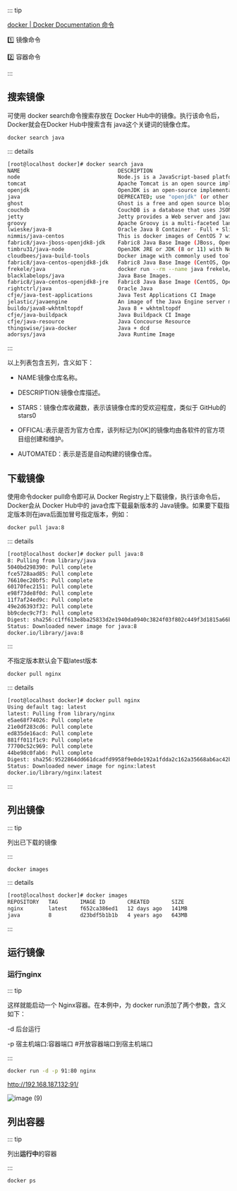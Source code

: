 ::: tip

[docker | Docker Documentation 命令](https://docs.docker.com/engine/reference/commandline/docker/) 

:one: 镜像命令

:two: 容器命令

:::



## **搜索镜像**

可使用 docker search命令搜索存放在 Docker Hub中的镜像。执行该命令后， Docker就会在Docker Hub中搜索含有 java这个关键词的镜像仓库。

```sh
docker search java
```

::: details

```sh
[root@localhost docker]# docker search java
NAME                               DESCRIPTION                                     STARS     OFFICIAL   AUTOMATED
node                               Node.js is a JavaScript-based platform for s…   10852     [OK]
tomcat                             Apache Tomcat is an open source implementati…   3193      [OK]
openjdk                            OpenJDK is an open-source implementation of …   3058      [OK]
java                               DEPRECATED; use "openjdk" (or other JDK impl…   1976      [OK]
ghost                              Ghost is a free and open source blogging pla…   1451      [OK]
couchdb                            CouchDB is a database that uses JSON for doc…   451       [OK]
jetty                              Jetty provides a Web server and javax.servle…   379       [OK]
groovy                             Apache Groovy is a multi-faceted language fo…   120       [OK]
lwieske/java-8                     Oracle Java 8 Container - Full + Slim - Base…   50                   [OK]
nimmis/java-centos                 This is docker images of CentOS 7 with diffe…   42                   [OK]
fabric8/java-jboss-openjdk8-jdk    Fabric8 Java Base Image (JBoss, OpenJDK 8)      29                   [OK]
timbru31/java-node                 OpenJDK JRE or JDK (8 or 11) with Node.js 12…   19                   [OK]
cloudbees/java-build-tools         Docker image with commonly used tools to bui…   16                   [OK]
fabric8/java-centos-openjdk8-jdk   Fabric8 Java Base Image (CentOS, OpenJDK 8, …   14                   [OK]
frekele/java                       docker run --rm --name java frekele/java        12                   [OK]
blacklabelops/java                 Java Base Images.                               8                    [OK]
fabric8/java-centos-openjdk8-jre   Fabric8 Java Base Image (CentOS, OpenJDK 8, …   4                    [OK]
rightctrl/java                     Oracle Java                                     3                    [OK]
cfje/java-test-applications        Java Test Applications CI Image                 2
jelastic/javaengine                An image of the Java Engine server maintaine…   1
buildo/java8-wkhtmltopdf           Java 8 + wkhtmltopdf                            1                    [OK]
cfje/java-buildpack                Java Buildpack CI Image                         1
cfje/java-resource                 Java Concourse Resource                         1
thingswise/java-docker             Java + dcd                                      0                    [OK]
adorsys/java                       Java Runtime Image                              0                    [OK]
```

:::

以上列表包含五列，含义如下：

- NAME:镜像仓库名称。

- DESCRIPTION:镜像仓库描述。

- STARS：镜像仓库收藏数，表示该镜像仓库的受欢迎程度，类似于 GitHub的 stars0

- OFFICAL:表示是否为官方仓库，该列标记为[0K]的镜像均由各软件的官方项目组创建和维护。

- AUTOMATED：表示是否是自动构建的镜像仓库。



## 下载镜像

使用命令docker pull命令即可从 Docker Registry上下载镜像，执行该命令后，Docker会从 Docker Hub中的 java仓库下载最新版本的 Java镜像。如果要下载指定版本则在java后面加冒号指定版本，例如：

```sh
docker pull java:8
```

::: details

```sh
[root@localhost docker]# docker pull java:8
8: Pulling from library/java
5040bd298390: Pull complete
fce5728aad85: Pull complete
76610ec20bf5: Pull complete
60170fec2151: Pull complete
e98f73de8f0d: Pull complete
11f7af24ed9c: Pull complete
49e2d6393f32: Pull complete
bb9cdec9c7f3: Pull complete
Digest: sha256:c1ff613e8ba25833d2e1940da0940c3824f03f802c449f3d1815a66b7f8c0e9d
Status: Downloaded newer image for java:8
docker.io/library/java:8
```

:::

不指定版本默认会下载latest版本

```sh
docker pull nginx
```

::: details

```sh
[root@localhost docker]# docker pull nginx
Using default tag: latest
latest: Pulling from library/nginx
e5ae68f74026: Pull complete
21e0df283cd6: Pull complete
ed835de16acd: Pull complete
881ff011f1c9: Pull complete
77700c52c969: Pull complete
44be98c0fab6: Pull complete
Digest: sha256:9522864dd661dcadfd9958f9e0de192a1fdda2c162a35668ab6ac42b465f0603
Status: Downloaded newer image for nginx:latest
docker.io/library/nginx:latest
```

:::

## **列出镜像**

::: tip

列出已下载的镜像

:::

```sh
docker images
```

::: details

```sh
[root@localhost docker]# docker images
REPOSITORY   TAG       IMAGE ID       CREATED       SIZE
nginx        latest    f652ca386ed1   12 days ago   141MB
java         8         d23bdf5b1b1b   4 years ago   643MB
```

:::

## 运行镜像

### 运行nginx

::: tip

这样就能启动一个 Nginx容器。在本例中，为 docker run添加了两个参数，含义如下：

-d 后台运行

-p 宿主机端口:容器端口 #开放容器端口到宿主机端口

:::

```sh
docker run -d -p 91:80 nginx
```

http://192.168.187.132:91/

![image (9)](https://gitee.com/q10viking/PictureRepos/raw/master/images//202112151838311.jpg)

## **列出容器**

::: tip

列出**运行中**的容器

:::

```sh
docker ps
```

